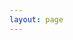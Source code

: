 ```yaml
---
layout: page
---
```


<script setup>
import Archives from '@/pages/Archives/index.vue'
</script>

<Archives />
